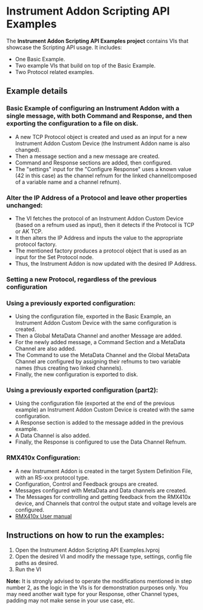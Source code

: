 # Instrument Addon Scripting API Examples
The **Instrument Addon Scripting API Examples project** contains VIs that showcase the Scripting API usage. It includes:
- One Basic Example.
- Two example VIs that build on top of the Basic Example.
- Two Protocol related examples.

## Example details

### Basic Example of configuring an Instrument Addon with a single message, with both Command and Response, and then exporting the configuration to a file on disk.
   - A new TCP Protocol object is created and used as an input for a new Instrument Addon Custom Device (the Instrument Addon name is also changed).
   - Then a message section and a new message are created.
   - Command and Response sections are added, then configured.
   - The "settings" input for the "Configure Response" uses a known value (42 in this case) as the channel refnum for the linked channel(composed of a variable name and a channel refnum).
   
### Alter the IP Address of a Protocol and leave other properties unchanged:
   - The VI fetches the protocol of an Instrument Addon Custom Device (based on a refnum used as input), then it detects if the Protocol is TCP or AK TCP.
   - It then alters the IP Address and inputs the value to the appropriate protocol factory.
   - The mentioned factory produces a protocol object that is used as an input for the Set Protocol node.
   - Thus, the Instrument Addon is now updated with the desired IP Address.
 
### Setting a new Protocol, regardless of the previous configuration

### Using a previously exported configuration:
   - Using the configuration file, exported in the Basic Example, an Instrument Addon Custom Device with the same configuration is created.
   - Then a Global MetaData Channel and another Message are added.
   - For the newly added message, a Command Section and a MetaData Channel are also added.  
   - The Command to use the MetaData Channel and the Global MetaData Channel are configured by assigning their refnums to two variable names (thus creating two linked channels).
   - Finally, the new configuration is exported to disk.
   
### Using a previously exported configuration (part2):
   - Using the configuration file (exported at the end of the previous example) an Instrument Addon Custom Device is created with the same configuration.
   - A Response section is added to the message added in the previous example. 
   - A Data Channel is also added.
   - Finally, the Response is configured to use the Data Channel Refnum.
   
### RMX410x Configuration:
   - A new Instrument Addon is created in the target System Definition File, with an RS-xxx protocol type.
   - Configuration, Control and Feedback groups are created.
   - Messages configured with MetaData and Data channels are created.
   - The Messages for controlling and getting feedback from the RMX410x device, and Channels that control the output state and voltage levels are configured.
   - [RMX410x User manual](https://www.ni.com/pdf/manuals/377396b.pdf)
   
## **Instructions on how to run the examples:**

1. Open the Instrument Addon Scripting API Examples.lvproj
2. Open the desired VI and modify the message type, settings, config file paths as desired.
3. Run the VI

**Note:** It is strongly advised to operate the modifications mentioned in step number 2, as the logic in the VIs is for demonstration purposes only. You may need another wait type for your Response, other Channel types, padding may not make sense in your use case, etc.